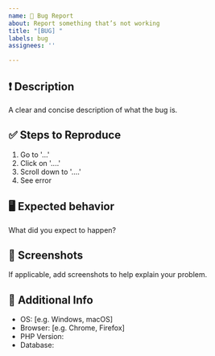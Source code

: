 ```yaml
---
name: 🐛 Bug Report
about: Report something that’s not working
title: "[BUG] "
labels: bug
assignees: ''

---
```


## ❗ Description

A clear and concise description of what the bug is.

## ✅ Steps to Reproduce

1. Go to '...'
2. Click on '....'
3. Scroll down to '....'
4. See error

## 🖥️ Expected behavior

What did you expect to happen?

## 📸 Screenshots

If applicable, add screenshots to help explain your problem.

## 🧩 Additional Info

- OS: [e.g. Windows, macOS]
- Browser: [e.g. Chrome, Firefox]
- PHP Version: 
- Database:
